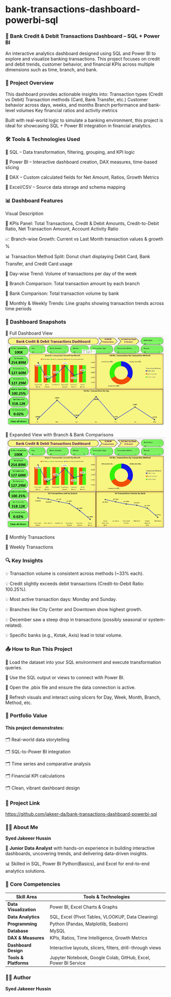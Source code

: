 # bank-transactions-dashboard-powerbi-sql

### 🏦 Bank Credit & Debit Transactions Dashboard – SQL + Power BI

An interactive analytics dashboard designed using SQL and Power BI to explore and visualize banking transactions. 
This project focuses on credit and debit trends, customer behavior, and financial KPIs across multiple dimensions such as time, branch, and bank.


### 📌 Project Overview

This dashboard provides actionable insights into:
Transaction types (Credit vs Debit)
Transaction methods (Card, Bank Transfer, etc.)
Customer behavior across days, weeks, and months
Branch performance and bank-level volumes
Key financial ratios and activity metrics

Built with real-world logic to simulate a banking environment, this project is ideal for showcasing SQL + Power BI integration in financial analytics.

### 🛠️ Tools & Technologies Used

📌 SQL – Data transformation, filtering, grouping, and KPI logic

📌 Power BI – Interactive dashboard creation, DAX measures, time-based slicing

📌 DAX – Custom calculated fields for Net Amount, Ratios, Growth Metrics

📌 Excel/CSV – Source data storage and schema mapping


###  📊 Dashboard Features

Visual	Description

🔢 KPIs Panel:	Total Transactions, Credit & Debit Amounts, Credit-to-Debit Ratio, Net Transaction Amount, Account Activity Ratio

📈 Branch-wise Growth:	Current vs Last Month transaction values & growth %

📊 Transaction Method Split:	Donut chart displaying Debit Card, Bank Transfer, and Credit Card usage

📅 Day-wise Trend:	Volume of transactions per day of the week

🏢 Branch Comparison:	Total transaction amount by each branch

🏦 Bank Comparison:	Total transaction volume by bank

📆 Monthly & Weekly Trends:	Line graphs showing transaction trends across time periods

###  📸 Dashboard Snapshots

🔹 Full Dashboard View
![Dashboard Screenshot](Bank_Transactions_Dashboad-1.PNG)

🔹 Expanded View with Branch & Bank Comparisons
![Dashboard Screenshot](Bank_Transactions_Dashboad-2.PNG)

🔹 Monthly Transactions

🔹 Weekly Transactions

###  🔍 Key Insights

💡 Transaction volume is consistent across methods (~33% each).

💡 Credit slightly exceeds debit transactions (Credit-to-Debit Ratio: 100.25%).

💡 Most active transaction days: Monday and Sunday.

💡 Branches like City Center and Downtown show highest growth.

💡 December saw a steep drop in transactions (possibly seasonal or system-related).

💡 Specific banks (e.g., Kotak, Axis) lead in total volume.

###  📤 How to Run This Project

📌 Load the dataset into your SQL environment and execute transformation queries.

📌 Use the SQL output or views to connect with Power BI.

📌 Open the .pbix file and ensure the data connection is active.

📌 Refresh visuals and interact using slicers for Day, Week, Month, Branch, Method, etc.

###  💼 Portfolio Value

#### This project demonstrates:

🗂️ Real-world data storytelling

🗂️ SQL-to-Power BI integration

🗂️ Time series and comparative analysis

🗂️ Financial KPI calculations

🗂️ Clean, vibrant dashboard design

### 🔗 Project Link

https://github.com/jakeer-da/bank-transactions-dashboard-powerbi-sql

### 🙋‍♂️ About Me

**Syed Jakeeer Hussin** 

🎯 **Junior Data Analyst** with hands-on experience in building interactive dashboards, uncovering trends, and delivering data-driven insights.

📊 Skilled in SQL, Power BI Python(Basics), and Excel for end-to-end analytics solutions.

### 💼 Core Competencies

| Skill Area             | Tools & Technologies                                       |
|------------------------|------------------------------------------------------------|
| **Data Visualization** | Power BI, Excel Charts & Graphs                   |
| **Data Analytics**     | SQL, Excel (Pivot Tables, VLOOKUP, Data Cleaning)          |
| **Programming**        | Python (Pandas, Matplotlib, Seaborn)                |
| **Database**           | MySQL                                       |
| **DAX & Measures**     | KPIs, Ratios, Time Intelligence, Growth Metrics            |
| **Dashboard Design**   | Interactive layouts, slicers, filters, drill-through views |
| **Tools & Platforms**  | Jupyter Notebook, Google Colab, GitHub, Excel, Power BI Service    

### 👨‍💻 Author
**Syed Jakeeer Hussin**  
